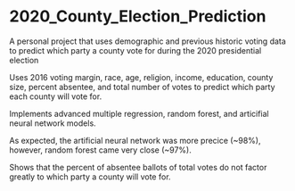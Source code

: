 # 2020_County_Election_Prediction
A personal project that uses demographic and previous historic voting data to predict which party a county vote for during the 2020 presidential election

Uses 2016 voting margin, race, age, religion, income, education, county size, percent absentee, and total number of votes to predict which party each county will vote for.

Implements advanced multiple regression, random forest, and articifial neural network models.

As expected, the artificial neural network was more precice (~98%), however, random forest came very close (~97%).

Shows that the percent of absentee ballots of total votes do not factor greatly to which party a county will vote for.
